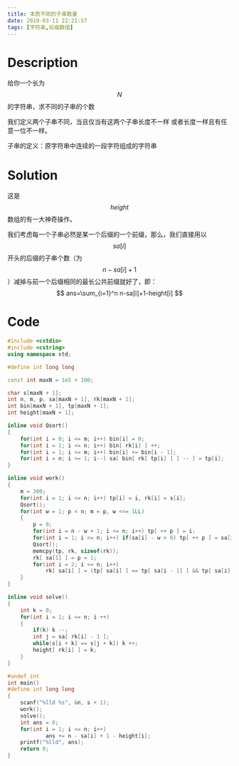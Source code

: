 ```yaml
---
title: 本质不同的子串数量
date: 2019-03-11 22:21:57
tags: [字符串,后缀数组]
---
```


# Description

给你一个长为$$N$$的字符串，求不同的子串的个数

我们定义两个子串不同，当且仅当有这两个子串长度不一样 或者长度一样且有任意一位不一样。

子串的定义：原字符串中连续的一段字符组成的字符串

<!--more-->

# Solution

这是$$height$$数组的有一大神奇操作。

我们考虑每一个子串必然是某一个后缀的一个前缀，那么，我们直接用以$$sa[i]$$开头的后缀的子串个数（为$$n-sa[i]+1$$）减掉与前一个后缀相同的最长公共前缀就好了，即：
$$
ans=\sum_{i=1}^n n-sa[i]+1-height[i]
$$
# Code

```c++
#include <cstdio>
#include <cstring>
using namespace std;

#define int long long

const int maxN = 1e5 + 100;

char s[maxN + 1];
int n, m, p, sa[maxN + 1], rk[maxN + 1];
int bin[maxN + 1], tp[maxN + 1];
int height[maxN + 1];

inline void Qsort()
{
    for(int i = 0; i <= m; i++) bin[i] = 0;
    for(int i = 1; i <= n; i++) bin[ rk[i] ] ++;
    for(int i = 1; i <= m; i++) bin[i] += bin[i - 1];
    for(int i = n; i >= 1; i--) sa[ bin[ rk[ tp[i] ] ] -- ] = tp[i];
}

inline void work()
{
    m = 300;
    for(int i = 1; i <= n; i++) tp[i] = i, rk[i] = s[i];
    Qsort();
    for(int w = 1; p < n; m = p, w <<= 1LL)
    {
        p = 0;
        for(int i = n - w + 1; i <= n; i++) tp[ ++ p ] = i;
        for(int i = 1; i <= n; i++) if(sa[i] - w > 0) tp[ ++ p ] = sa[i] - w;
        Qsort();
        memcpy(tp, rk, sizeof(rk));
        rk[ sa[1] ] = p = 1;
        for(int i = 2; i <= n; i++)
            rk[ sa[i] ] = (tp[ sa[i] ] == tp[ sa[i - 1] ] && tp[ sa[i] + w] == tp[ sa[i - 1] + w]) ? p : ++p; 
    }
}

inline void solve()
{
    int k = 0;
    for(int i = 1; i <= n; i ++)
    {
        if(k) k --;
        int j = sa[ rk[i] - 1 ];
        while(s[i + k] == s[j + k]) k ++;
        height[ rk[i] ] = k;
    }
}

#undef int
int main()
#define int long long
{
    scanf("%lld %s", &n, s + 1);
    work();
    solve();
    int ans = 0;
    for(int i = 1; i <= n; i++)
            ans += n - sa[i] + 1 - height[i];
    printf("%lld", ans);
    return 0;
}
```



